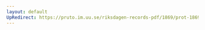 ```yaml
---
layout: default
UpRedirect: https://pruto.im.uu.se/riksdagen-records-pdf/1869/prot-1869--ak--414/prot-1869--ak--414_000.pdf
---
```

